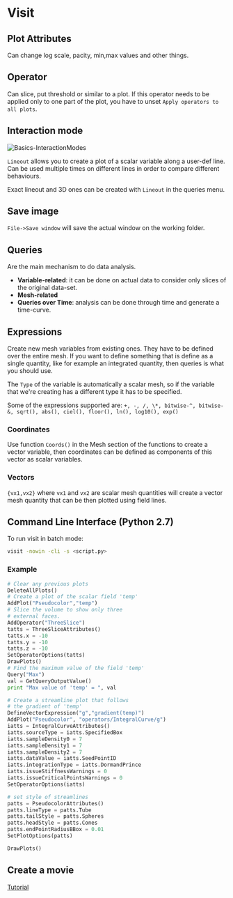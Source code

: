 # Visit

## Plot Attributes

Can change log scale, pacity, min,max values and other things.

## Operator

Can slice, put threshold or similar to a plot. If this operator needs to be applied only to one part of the plot, you have to unset `Apply operators to all plots`.

## Interaction mode

![Basics-InteractionModes](/home/matteo/Sissa/advanced_programming_2019-20/visit/Basics-InteractionModes.png)

`Lineout` allows you to create a plot of a scalar variable along a user-def line. Can be used multiple times on different lines in order to compare different behaviours.

Exact lineout and 3D ones can be created with `Lineout` in the queries menu.

## Save image

`File->Save window` will save the actual window on the working folder.

## Queries

Are the main mechanism to do data analysis.

- **Variable-related**: it can be done on actual data to consider only slices of the original data-set.
- **Mesh-related**
- **Queries over Time**: analysis can be done through time and generate a time-curve.

## Expressions

Create new mesh variables from existing ones. They have to be defined over the entire mesh. If you want to define something that is define as a single quantity, like for example an integrated quantity, then queries is what you should use.

The `Type` of the variable is automatically a scalar mesh, so if the variable that we're creating has a different type it has to be specified.

Some of the expressions supported are: `+, -, /, \*, bitwise-^, bitwise-&, sqrt(), abs(), ciel(), floor(), ln(), log10(), exp()`

### Coordinates

Use function `Coords()` in the Mesh section of the functions to create a vector variable, then coordinates can be defined as components of this vector as scalar variables.

### Vectors

`{vx1,vx2}` where `vx1` and `vx2` are scalar mesh quantities will create a vector mesh quantity that can be then plotted using field lines.

## Command Line Interface (Python 2.7)

To run visit in batch mode:

```bash
visit -nowin -cli -s <script.py>
```

### Example

```python
# Clear any previous plots
DeleteAllPlots()
# Create a plot of the scalar field 'temp'
AddPlot("Pseudocolor","temp")
# Slice the volume to show only three
# external faces.
AddOperator("ThreeSlice")
tatts = ThreeSliceAttributes()
tatts.x = -10
tatts.y = -10
tatts.z = -10
SetOperatorOptions(tatts)
DrawPlots()
# Find the maximum value of the field 'temp'
Query("Max")
val = GetQueryOutputValue()
print "Max value of 'temp' = ", val

# Create a streamline plot that follows
# the gradient of 'temp'
DefineVectorExpression("g","gradient(temp)")
AddPlot("Pseudocolor", "operators/IntegralCurve/g")
iatts = IntegralCurveAttributes()
iatts.sourceType = iatts.SpecifiedBox
iatts.sampleDensity0 = 7
iatts.sampleDensity1 = 7
iatts.sampleDensity2 = 7
iatts.dataValue = iatts.SeedPointID
iatts.integrationType = iatts.DormandPrince
iatts.issueStiffnessWarnings = 0
iatts.issueCriticalPointsWarnings = 0
SetOperatorOptions(iatts)

# set style of streamlines
patts = PseudocolorAttributes()
patts.lineType = patts.Tube
patts.tailStyle = patts.Spheres
patts.headStyle = patts.Cones
patts.endPointRadiusBBox = 0.01
SetPlotOptions(patts)

DrawPlots()
```

## Create a movie

[Tutorial](https://visit-sphinx-github-user-manual.readthedocs.io/en/develop/tutorials/MakingMovies.html)